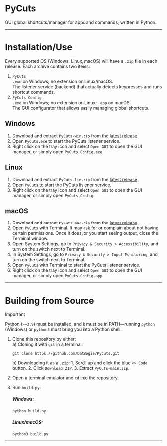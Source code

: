 # PyCuts
GUI global shortcuts/manager for apps and commands, written in Python.

---

# Installation/Use
Every supported OS (Windows, Linux, macOS) will have a `.zip` file in each release. Each archive contains two items:

1. `PyCuts`
<br>`.exe` on Windows; no extension on Linux/macOS.
<br>The listener service (backend) that actually detects keypresses and runs shortcut commands.
2. `PyCuts Config`
<br>`.exe` on Windows; no extension on Linux; `.app` on macOS.
<br>The GUI configurator that allows easily managing global shortcuts.

## Windows
1. Download and extract `PyCuts-win.zip` from the [latest release](https://github.com/DatBogie/PyCuts/releases/latest).
2. Open `PyCuts.exe` to start the PyCuts listener service.
3. Right click on the tray icon and select `Open GUI` to open the GUI manager, or simply open `PyCuts Config.exe`.

## Linux
1. Download and extract `PyCuts-lin.zip` from the [latest release](https://github.com/DatBogie/PyCuts/releases/latest).
2. Open `PyCuts` to start the PyCuts listener service.
3. Right click on the tray icon and select `Open GUI` to open the GUI manager, or simply open `PyCuts Config`.

## macOS
1. Download and extract `PyCuts-mac.zip` from the [latest release](https://github.com/DatBogie/PyCuts/releases/latest).
2. Open `PyCuts` with Terminal. It may ask for or complain about not having certain permissions. Once it does, or you start seeing output, close the Terminal window.
3. Open System Settings, go to `Privacy & Security > Accessibility`, and turn on the switch next to Terminal.
4. In System Settings, go to `Privacy & Security > Input Monitoring`, and turn on the switch next to Terminal.
5. Open `PyCuts` with Terminal to start the PyCuts listener service.
6. Right click on the tray icon and select `Open GUI` to open the GUI manager, or simply open `PyCuts Config.app`.

---

# Building from Source
> [!Important]
> Python (`>=3.9`) must be installed, and it must be in PATH—running `python` (Windows) or `python3` must bring you into a Python shell.

1. Clone this repository by either:
	<br>a) Cloning it with `git` in a terminal:

	```
	git clone https://github.com/DatBogie/PyCuts.git
	```
	b) Downloading it as a `.zip`:
		1. Scroll up and click the blue `<> Code` button.
		2. Click `Download ZIP`.
		3. Extract `PyCuts-main.zip`.
2. Open a terminal emulator and `cd` into the repository.
3. Run `build.py`:
	##### Windows:

	```
	python build.py
	```
	##### Linux/macOS:

	```
	python3 build.py
	```
---